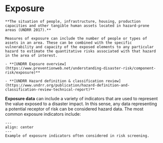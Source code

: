 # Exposure

```{seealso}
**The situation of people, infrastructure, housing, production capacities and other tangible human assets located in hazard-prone areas (UNDRR 2017).**

Measures of exposure can include the number of people or types of assets in an area. These can be combined with the specific vulnerability and capacity of the exposed elements to any particular hazard to estimate the quantitative risks associated with that hazard in the area of interest.

- **[UNDRR Expsure overview](https://www.preventionweb.net/understanding-disaster-risk/component-risk/exposure)**

- **[UNDRR Hazard definition & classification review](https://www.undrr.org/publication/hazard-definition-and-classification-review-technical-report)**
```

**Exposure data** can include a variety of indicators that are used to represent the value exposed to a disaster impact. In this sense, any data representing a potential receptor of risk can be considered hazard data.
The most common exposure indicators include:

```{figure} images/exp.png
---
align: center
---
Example of exposure indicators often considered in risk screening.
```